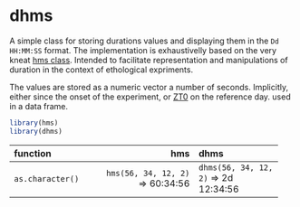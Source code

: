
dhms
====

<!-- [![Travis-CI Build Status](https://travis-ci.org/tidyverse/hms.svg?branch=master)](https://travis-ci.org/tidyverse/hms) [![AppVeyor Build Status](https://ci.appveyor.com/api/projects/status/github/tidyverse/hms?branch=master&svg=true)](https://ci.appveyor.com/project/tidyverse/hms) [![Coverage Status](https://img.shields.io/codecov/c/github/tidyverse/hms/master.svg)](https://codecov.io/github/tidyverse/hms?branch=master) [![CRAN_Status_Badge](http://www.r-pkg.org/badges/version/hms)](https://cran.r-project.org/package=hms) -->
A simple class for storing durations values and displaying them in the `Dd HH:MM:SS` format. The implementation is exhaustivelly based on the very kneat [hms class](https://github.com/tidyverse/hms). Intended to facilitate representation and manipulations of duration in the context of ethological expriments.

The values are stored as a numeric vector a number of seconds. Implicitly, either since the onset of the experiment, or [ZT0](https://en.wikipedia.org/wiki/Zeitgeber) on the reference day. used in a data frame.

``` r
library(hms)
library(dhms)
```

<table style="width:94%;">
<colgroup>
<col width="31%" />
<col width="33%" />
<col width="29%" />
</colgroup>
<thead>
<tr class="header">
<th align="left">function</th>
<th align="right">hms</th>
<th align="left">dhms</th>
</tr>
</thead>
<tbody>
<tr class="odd">
<td align="left"><code>as.character()</code></td>
<td align="right"><code>hms(56, 34, 12, 2)</code> =&gt; 60:34:56</td>
<td align="left"><code>dhms(56, 34, 12, 2)</code> =&gt; 2d 12:34:56</td>
</tr>
</tbody>
</table>
